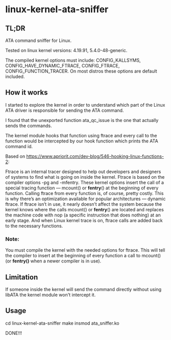 # linux-kernel-ata-sniffer
## TL;DR
ATA command sniffer for Linux.

Tested on linux kernel versions: 4.19.91, 5.4.0-48-generic.

The compiled kernel options must include: CONFIG_KALLSYMS, CONFIG_HAVE_DYNAMIC_FTRACE, CONFIG_FTRACE, CONFIG_FUNCTION_TRACER. On most distros these options are default included.

## How it works

I started to explore the kernel in order to understand which part of the Linux ATA driver is responsible for sending the ATA command.

I found that the unexported function ata_qc_issue is the one that actually sends the commands.

The kernel module hooks that function using ftrace and every call to the function would be intercepted by our hook function which prints the ATA command id.

Based on https://www.apriorit.com/dev-blog/546-hooking-linux-functions-2:

Ftrace is an internal tracer designed to help out developers and designers of systems to find what is going on inside the kernel.
Ftrace is based on the compiler options -pg and -mfentry. These kernel options insert the call of a special tracing function — mcount() or __fentry__() at the beginning of every function. 
Calling ftrace from every function is, of course, pretty costly. This is why there’s an optimization available for popular architectures — dynamic ftrace. If ftrace isn’t in use, it nearly doesn’t affect the system because the kernel knows where the calls mcount() or __fentry__() are located and replaces the machine code with nop (a specific instruction that does nothing) at an early stage. And when Linux kernel trace is on, ftrace calls are added back to the necessary functions.

### Note:
You must compile the kernel with the needed options for ftrace. This will tell the compiler to insert at the beginning of every function a call to mcount() (or __fentry()__ when a newer compiler is in use).

## Limitation
If someone inside the kernel will send the command directly without using libATA the kernel module won't intercept it.

## Usage
cd linux-kernel-ata-sniffer
make
insmod ata_sniffer.ko

DONE!!!